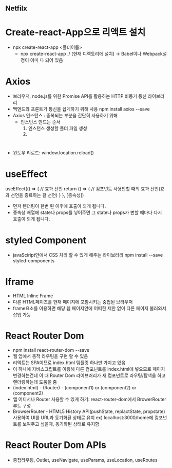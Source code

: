 ## Netfilx

# Create-react-App으로 리액트 설치

- npx create-react-app <폴더이름>
  - npx create-react-app ./ (현재 디렉토리에 설치)
    -> Babel이나 Webpack설정이 이미 다 되어 있음

# Axios

- 브라우저, node.js를 위한 Promise API를 활용하는 HTTP 비동기 통신 라이브러리
- 백엔드와 프론트가 통신을 쉽게하기 위해 사용
  npm install axios --save
- Axios 인스턴스 : 중복되는 부분을 간단히 사용하기 위해
  - 인스턴스 만드는 순서
    1. 인스턴스 생성할 폴더 파일 생성
    2.

#

- 윈도우 리로드: window.location.reload()

# useEffect

useEffect(() => {
// 효과 선언
return () => {
// 컴포넌트 사용안할 때의 효과 선언(효과 선언을 종료하는 걸 선언)
}
}, [종속성])

- 먼저 렌더링이 한번 된 이후에 호출이 되게 됩니다.
- 종속성 배열에 state나 props를 넣어주면 그 state나 props가 변할 때마다 다시 호출이 되게 됩니다.

# styled Component

- javaSciript안에서 CSS 처리 할 수 있게 해주는 라이브러리
  npm install --save styled-components

# Iframe

- HTML Inline Frame
- 다른 HTML페이즈를 현재 페이지에 포함시키는 중첩된 브라우저
- frame요소를 이용하면 해당 웹 페이지안에 어떠한 제한 없이 다른 페이지 불러와서 삽입 가능

# React Router Dom

- npm install react-router-dom --save
- 웹 앱에서 동적 라우팅을 구현 할 수 있음
- 리액트는 SPA이므로 index.html 템플릿 하나만 가지고 있음
- 이 하나에 자바스크립트를 이용해 다른 컴포넌트를 index.html에 넣으므로 페이지 변경하는건데
  이 때 Router Dom 라이브러리가 새 컴포넌트로 라우팅/탐색을 하고 렌더링하는데 도움을 줌
- (index.html) - (Router) - (component1) or (component2) or (component2)
- 앱 어디서나 Router 사용할 수 있게 하기: react-router-dom에서 BrowerRouter 루트 구성
- BrowserRouter - HTML5 History API(pushState, replactState, propstate) 사용하여 UI를 URL과 동기화된 상태로 유지
  ex) localhost:3000/home에 <Home /> 컴포넌트를 보여주고 싶을때, 동기화된 상태로 유지함

# React Router Dom APIs

- 중첩라우팅, Outlet, useNavigate, useParams, useLocation, useRoutes
